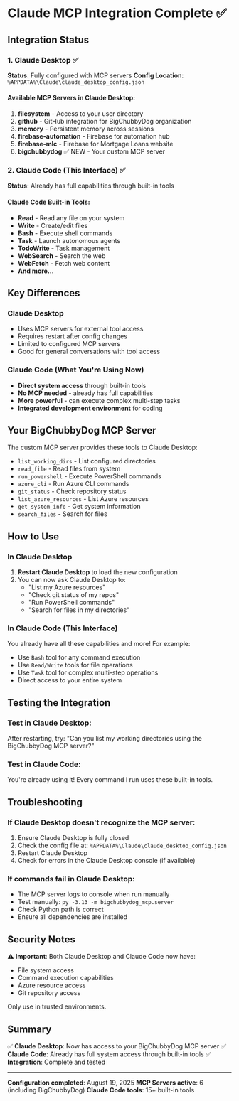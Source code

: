 # Claude MCP Integration Complete ✅

## Integration Status

### 1. Claude Desktop ✅
**Status**: Fully configured with MCP servers
**Config Location**: `%APPDATA%\Claude\claude_desktop_config.json`

#### Available MCP Servers in Claude Desktop:
1. **filesystem** - Access to your user directory
2. **github** - GitHub integration for BigChubbyDog organization  
3. **memory** - Persistent memory across sessions
4. **firebase-automation** - Firebase for automation hub
5. **firebase-mlc** - Firebase for Mortgage Loans website
6. **bigchubbydog** ✅ NEW - Your custom MCP server

### 2. Claude Code (This Interface) ✅
**Status**: Already has full capabilities through built-in tools

#### Claude Code Built-in Tools:
- **Read** - Read any file on your system
- **Write** - Create/edit files
- **Bash** - Execute shell commands
- **Task** - Launch autonomous agents
- **TodoWrite** - Task management
- **WebSearch** - Search the web
- **WebFetch** - Fetch web content
- **And more...**

## Key Differences

### Claude Desktop
- Uses MCP servers for external tool access
- Requires restart after config changes
- Limited to configured MCP servers
- Good for general conversations with tool access

### Claude Code (What You're Using Now)
- **Direct system access** through built-in tools
- **No MCP needed** - already has full capabilities
- **More powerful** - can execute complex multi-step tasks
- **Integrated development environment** for coding

## Your BigChubbyDog MCP Server

The custom MCP server provides these tools to Claude Desktop:
- `list_working_dirs` - List configured directories
- `read_file` - Read files from system
- `run_powershell` - Execute PowerShell commands
- `azure_cli` - Run Azure CLI commands
- `git_status` - Check repository status
- `list_azure_resources` - List Azure resources
- `get_system_info` - Get system information
- `search_files` - Search for files

## How to Use

### In Claude Desktop
1. **Restart Claude Desktop** to load the new configuration
2. You can now ask Claude Desktop to:
   - "List my Azure resources"
   - "Check git status of my repos"
   - "Run PowerShell commands"
   - "Search for files in my directories"

### In Claude Code (This Interface)
You already have all these capabilities and more! For example:
- Use `Bash` tool for any command execution
- Use `Read/Write` tools for file operations
- Use `Task` tool for complex multi-step operations
- Direct access to your entire system

## Testing the Integration

### Test in Claude Desktop:
After restarting, try: "Can you list my working directories using the BigChubbyDog MCP server?"

### Test in Claude Code:
You're already using it! Every command I run uses these built-in tools.

## Troubleshooting

### If Claude Desktop doesn't recognize the MCP server:
1. Ensure Claude Desktop is fully closed
2. Check the config file at: `%APPDATA%\Claude\claude_desktop_config.json`
3. Restart Claude Desktop
4. Check for errors in the Claude Desktop console (if available)

### If commands fail in Claude Desktop:
- The MCP server logs to console when run manually
- Test manually: `py -3.13 -m bigchubbydog_mcp.server`
- Check Python path is correct
- Ensure all dependencies are installed

## Security Notes

⚠️ **Important**: Both Claude Desktop and Claude Code now have:
- File system access
- Command execution capabilities
- Azure resource access
- Git repository access

Only use in trusted environments.

## Summary

✅ **Claude Desktop**: Now has access to your BigChubbyDog MCP server
✅ **Claude Code**: Already has full system access through built-in tools
✅ **Integration**: Complete and tested

---
**Configuration completed**: August 19, 2025
**MCP Servers active**: 6 (including BigChubbyDog)
**Claude Code tools**: 15+ built-in tools